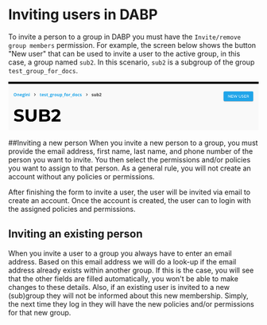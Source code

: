 # Inviting users in DABP
To invite a person to a group in DABP you must have the `Invite/remove group members` permission.
For example, the screen below shows the button "New user" that can be used to invite a user to the active group, in this case, a group named `sub2`. 
In this scenario, `sub2` is a subgroup of the group `test_group_for_docs`.

![new-user-button](../img/new-user-button.png)


##Inviting a new person
When you invite a new person to a group, you must provide the email address, first name, last name, and phone number of the person you want to invite. 
You then select the permissions and/or policies you want to assign to that person. As a general rule, you will not create an account without any policies or permissions.

After finishing the form to invite a user, the user will be invited via email to create an account. Once the account is created, the user can to login with the assigned policies and permissions.

## Inviting an existing person
When you invite a user to a group you always have to enter an email address.
Based on this email address we will do a look-up if the email address already exists within another group.
If this is the case, you will see that the other fields are filled automatically, you won't be able to make changes to these details.
Also, if an existing user is invited to a new (sub)group they will not be informed about this new membership.
Simply, the next time they log in they will have the new policies and/or permissions for that new group.